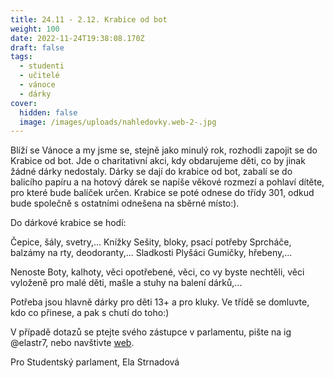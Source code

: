 ```yaml
---
title: 24.11 - 2.12. Krabice od bot
weight: 100
date: 2022-11-24T19:38:08.170Z
draft: false
tags:
  - studenti
  - učitelé
  - vánoce
  - dárky
cover:
  hidden: false
  image: /images/uploads/nahledovky.web-2-.jpg
---
```

Blíží se Vánoce a my jsme se, stejně jako minulý rok, rozhodli zapojit se do Krabice od bot. Jde o charitativní akci, kdy obdarujeme děti, co by jinak žádné dárky nedostaly.
Dárky se dají do krabice od bot, zabalí se do balicího papíru a na hotový dárek se napíše věkové rozmezí a pohlaví dítěte, pro které bude balíček určen.
Krabice se poté odnese do třídy 301, odkud bude společně s ostatními odnešena na sběrné místo:).

Do dárkové krabice se hodí:

Čepice, šály, svetry,...
Knížky
Sešity, bloky, psací potřeby
Sprcháče, balzámy na rty, deodoranty,...
Sladkosti
Plyšáci
Gumičky, hřebeny,...

Nenoste
Boty, kalhoty, věci opotřebené, věci, co vy byste nechtěli, věci vyloženě pro malé děti, mašle a stuhy na balení dárků,...

Potřeba jsou hlavně dárky pro děti 13+ a pro kluky. Ve třídě se domluvte, kdo co přinese, a pak s chutí do toho:)

V případě dotazů se ptejte svého zástupce v parlamentu, pište na ig @elastr7, nebo navštivte [web](https://www.krabiceodbot.cz/).

P﻿ro Studentský parlament, Ela Strnadová